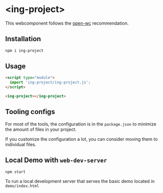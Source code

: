 # \<ing-project>

This webcomponent follows the [open-wc](https://github.com/open-wc/open-wc) recommendation.

## Installation

```bash
npm i ing-project
```

## Usage

```html
<script type="module">
  import 'ing-project/ing-project.js';
</script>

<ing-project></ing-project>
```



## Tooling configs

For most of the tools, the configuration is in the `package.json` to minimize the amount of files in your project.

If you customize the configuration a lot, you can consider moving them to individual files.

## Local Demo with `web-dev-server`

```bash
npm start
```

To run a local development server that serves the basic demo located in `demo/index.html`
